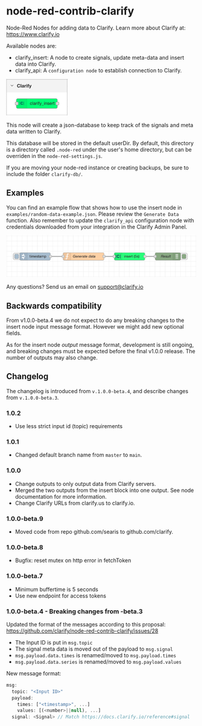 # node-red-contrib-clarify

Node-Red Nodes for adding data to Clarify.
Learn more about Clarify at: https://www.clarify.io

Available nodes are:

- clarify_insert: A node to create signals, update meta-data and insert data into Clarify.
- clarify_api: A `configuration node` to establish connection to Clarify.

![Clarify Insert Node](https://github.com/clarify/node-red-contrib-clarify/blob/main/examples/clarify-insert-node.png?raw=true)

This node will create a json-database to keep track of the signals and meta data written to Clarify.

This database will be stored in the default userDir. By default, this directory is a directory called `.node-red` under
the user's home directory, but can be overriden in the `node-red-settings.js`.

If you are moving your node-red instance or creating backups, be sure to include the folder `clarify-db/`.

## Examples

You can find an example flow that shows how to use the insert node in `examples/random-data-example.json`. Please review the `Generate Data` function. Also remember to update the `clarify_api` configuration node with credentials downloaded from your integration in the Clarify Admin Panel.

![Clarify Insert Node](https://github.com/clarify/node-red-contrib-clarify/blob/main/examples/random-data-example.png?raw=true)

Any questions? Send us an email on support@clarify.io

## Backwards compatibility

From v1.0.0-beta.4 we do not expect to do any breaking changes to the insert node input message format. However we might add new optional fields.

As for the insert node _output_ message format, development is still ongoing, and breaking changes must be expected before the final v1.0.0 release. The number of outputs may also change.

## Changelog

The changelog is introduced from `v.1.0.0-beta.4`, and describe changes from `v.1.0.0-beta.3`.

### 1.0.2

- Use less strict input id (topic) requirements

### 1.0.1

- Changed default branch name from `master` to `main`.

### 1.0.0

- Change outputs to only output data from Clarify servers.
- Merged the two outputs from the insert block into one output. See node documentation for more information.
- Change Clarify URLs from clarify.us to clarify.io.

### 1.0.0-beta.9

- Moved code from repo github.com/searis to github.com/clarify.

### 1.0.0-beta.8

- Bugfix: reset mutex on http error in fetchToken

### 1.0.0-beta.7

- Minimum buffertime is 5 seconds
- Use new endpoint for access tokens

### 1.0.0-beta.4 - Breaking changes from -beta.3

Updated the format of the messages according to this proposal: https://github.com/clarify/node-red-contrib-clarify/issues/28

- The Input ID is put in `msg.topic`
- The signal meta data is moved out of the payload to `msg.signal`
- `msg.payload.data.times` is renamed/moved to `msg.payload.times`
- `msg.payload.data.series` is renamed/moved to `msg.payload.values`

New message format:

```js
msg:
  topic: "<Input ID>"
  payload:
    times: ["<timestamp>", ...]
    values: [(<number>||null), ...]
  signal: <Signal> // Match https://docs.clarify.io/reference#signal
```
